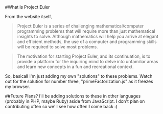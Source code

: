 #What is Project Euler

From the website itself,

>Project Euler is a series of challenging mathematical/computer programming problems that will require more than just mathematical insights to solve. Although mathematics will help you arrive at elegant and efficient methods, the use of a computer and programming skills will be required to solve most problems.

>The motivation for starting Project Euler, and its continuation, is to provide a platform for the inquiring mind to delve into unfamiliar areas and learn new concepts in a fun and recreational context.

So, basicall I'm just adding my own "solutions" to these problems. Watch out for the solution for number three, "primeFactorization.js" as it freezes my browser.

##Future Plans?
I'll be adding solutions to these in other languages (probably in PHP, maybe Ruby) aside from JavaScript. I don't plan on contributing often so we'll see how often I come back :)
